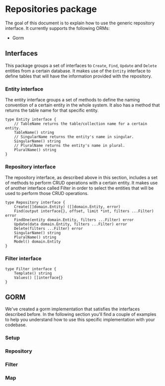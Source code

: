# Repositories package
The goal of this document is to explain how to use the generic repository interface. It currently supports the following ORMs:
- Gorm

## Interfaces
This package groups a set of interfaces to `Create`, `Find`, `Update` and `Delete` entities from a certain database. It makes use of the `Entity` interface to define tables that will have the information provided with the repository.

### Entity interface
The entity interface groups a set of methods to define the naming convention of a certain entity in the whole system. It also has a method that returns the table name for that specific entity.
```golang
type Entity interface {
	// TableName returns the table/collection name for a certain entity.
	TableName() string
	// SingularName returns the entity's name in singular.
	SingularName() string
	// PluralName returns the entity's name in plural.
	PluralName() string
}
```

### Repository interface
The repository interface, as described above in this section, includes a set of methods to perform CRUD operations with a certain entity.
It makes use of another interface called Filter in order to select the entities that will be used to perform those CRUD operations.

```golang
type Repository interface {
	Create([]domain.Entity) ([]domain.Entity, error)
	Find(output interface{}, offset, limit *int, filters ...Filter) error
	FindOne(entity domain.Entity, filters ...Filter) error
	Update(data domain.Entity, filters ...Filter) error
	Delete(filters ...Filter) error
	SingularName() string
	PluralName() string
	Model() domain.Entity
}
```

### Filter interface
```golang
type Filter interface {
	Template() string
	Values() []interface{}
}
```

## GORM
We've created a gorm implementation that satisfies the interfaces described before. In the following section you'll find a couple of examples to help you understand how to use this specific implementation with your codebase.

### Setup

### Repository

### Filter

### Map
